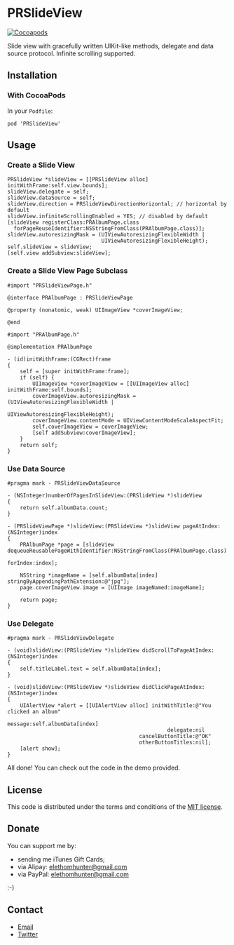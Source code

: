 # PRSlideView

[![Cocoapods](https://cocoapod-badges.herokuapp.com/v/PRSlideView/badge.png)](http://cocoapods.org/?q=PRSlideView)

Slide view with gracefully written UIKit-like methods, delegate and data source protocol. Infinite scrolling supported.

## Installation

### With CocoaPods

In your `Podfile`:

```
pod 'PRSlideView'
```

## Usage

### Create a Slide View

```
PRSlideView *slideView = [[PRSlideView alloc] initWithFrame:self.view.bounds];
slideView.delegate = self;
slideView.dataSource = self;
slideView.direction = PRSlideViewDirectionHorizontal; // horizontal by default
slideView.infiniteScrollingEnabled = YES; // disabled by default
[slideView registerClass:PRAlbumPage.class
  forPageReuseIdentifier:NSStringFromClass(PRAlbumPage.class)];
slideView.autoresizingMask = (UIViewAutoresizingFlexibleWidth |
                              UIViewAutoresizingFlexibleHeight);
self.slideView = slideView;
[self.view addSubview:slideView];
```

### Create a Slide View Page Subclass

```
#import "PRSlideViewPage.h"

@interface PRAlbumPage : PRSlideViewPage

@property (nonatomic, weak) UIImageView *coverImageView;

@end
```

```
#import "PRAlbumPage.h"

@implementation PRAlbumPage

- (id)initWithFrame:(CGRect)frame
{
    self = [super initWithFrame:frame];
    if (self) {
        UIImageView *coverImageView = [[UIImageView alloc] initWithFrame:self.bounds];
        coverImageView.autoresizingMask = (UIViewAutoresizingFlexibleWidth |
                                           UIViewAutoresizingFlexibleHeight);
        coverImageView.contentMode = UIViewContentModeScaleAspectFit;
        self.coverImageView = coverImageView;
        [self addSubview:coverImageView];
    }
    return self;
}
```

### Use Data Source

```
#pragma mark - PRSlideViewDataSource

- (NSInteger)numberOfPagesInSlideView:(PRSlideView *)slideView
{
    return self.albumData.count;
}

- (PRSlideViewPage *)slideView:(PRSlideView *)slideView pageAtIndex:(NSInteger)index
{
    PRAlbumPage *page = [slideView dequeueReusablePageWithIdentifier:NSStringFromClass(PRAlbumPage.class)
                                                            forIndex:index];
    
    NSString *imageName = [self.albumData[index] stringByAppendingPathExtension:@"jpg"];
    page.coverImageView.image = [UIImage imageNamed:imageName];
    
    return page;
}
```

### Use Delegate

```
#pragma mark - PRSlideViewDelegate

- (void)slideView:(PRSlideView *)slideView didScrollToPageAtIndex:(NSInteger)index
{
    self.titleLabel.text = self.albumData[index];
}

- (void)slideView:(PRSlideView *)slideView didClickPageAtIndex:(NSInteger)index
{
    UIAlertView *alert = [[UIAlertView alloc] initWithTitle:@"You clicked an album"
                                                    message:self.albumData[index]
                                                   delegate:nil
                                          cancelButtonTitle:@"OK"
                                          otherButtonTitles:nil];
    [alert show];
}
```

All done! You can check out the code in the demo provided.

## License

This code is distributed under the terms and conditions of the [MIT license](http://opensource.org/licenses/MIT).

## Donate

You can support me by:

* sending me iTunes Gift Cards;
* via Alipay: elethomhunter@gmail.com
* via PayPal: elethomhunter@gmail.com

:-)

## Contact

* [Email](mailto:elethomhunter@gmail.com)
* [Twitter](https://twitter.com/elethomhunter)

